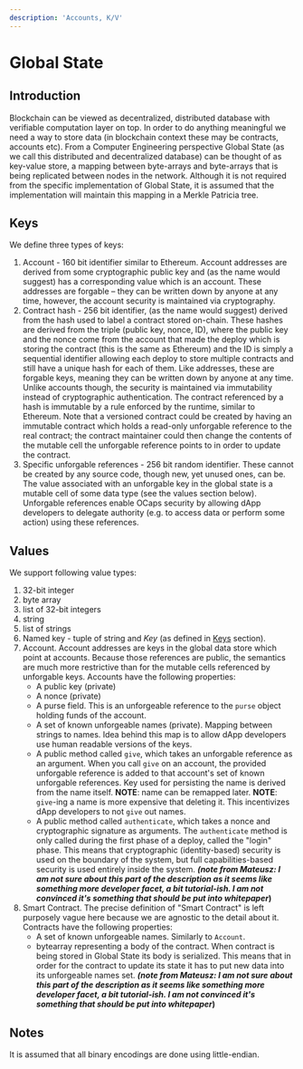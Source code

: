 ```yaml
---
description: 'Accounts, K/V'
---
```


# Global State

## Introduction

Blockchain can be viewed as decentralized, distributed database with verifiable computation layer on top. In order to do anything meaningful we need a way to store data \(in blockchain context these may be contracts, accounts etc\). From a Computer Engineering perspective Global State \(as we call this distributed and decentralized database\) can be thought of as key-value store, a mapping between byte-arrays and byte-arrays that is being replicated between nodes in the network. Although it is not required from the specific implementation of Global State, it is assumed that the implementation will maintain this mapping in a Merkle Patricia tree.

## Keys

We define three types of keys:

1. Account - 160 bit identifier similar to Ethereum. Account addresses are derived from some cryptographic public key and \(as the name would suggest\) has a corresponding value which is an account. These addresses are forgable – they can be written down by anyone at any time, however, the account security is maintained via cryptography. 
2. Contract hash - 256 bit identifier, \(as the name would suggest\) derived from the hash used to label a contract stored on-chain. These hashes are derived from the triple \(public key, nonce, ID\), where the public key and the nonce come from the account that made the deploy which is storing the contract \(this is the same as Ethereum\) and the ID is simply a sequential identifier allowing each deploy to store multiple contracts and still have a unique hash for each of them. Like addresses, these are forgable keys, meaning they can be written down by anyone at any time. Unlike accounts though, the security is maintained via immutability instead of cryptographic authentication. The contract referenced by a hash is immutable by a rule enforced by the runtime, similar to Ethereum. Note that a versioned contract could be created by having an immutable contract which holds a read-only unforgable reference to the real contract; the contract maintainer could then change the contents of the mutable cell the unforgable reference points to in order to update the contract.
3. Specific unforgable references - 256 bit random identifier. These cannot be created by any source code, though new, yet unused ones, can be. The value associated with an unforgable key in the global state is a mutable cell of some data type \(see the values section below\). Unforgable references enable OCaps security by allowing dApp developers to delegate authority \(e.g. to access data or perform some action\) using these references.

## Values

We support following value types:

1. 32-bit integer
2. byte array
3. list of 32-bit integers
4. string
5. list of strings
6. Named key - tuple of string and _Key_ \(as defined in [Keys](global-state.md#keys) section\).
7. Account. Account addresses are keys in the global data store which point at accounts. Because those references are public, the semantics are much more restrictive than for the mutable cells referenced by unforgable keys. Accounts have the following properties:
   * A public key \(private\)
   * A nonce \(private\)
   * A purse field. This is an unforgeable reference to the `purse` object holding funds of the account.
   * A set of known unforgeable names  \(private\). Mapping between strings to names. Idea behind this map is to allow dApp developers use human readable versions of the keys.
   * A public method called `give`, which takes an unforgable reference as an argument. When you call `give` on an account, the provided unforgable reference is added to that account's set of known unforgable references. Key used for persisting the name is derived from the name itself.  **NOTE**: name can be remapped later.  **NOTE**: `give`-ing a name is more expensive that deleting it. This incentivizes dApp developers to not `give` out names.
   * A public method called `authenticate`, which takes a nonce and cryptographic signature as arguments. The `authenticate` method is only called during the first phase of a deploy, called the "login" phase. This means that cryptographic \(identity-based\) security is used on the boundary of the system, but full capabilities-based security is used entirely inside the system. _**\(note from Mateusz: I am not sure about this part of the description as it seems like something more developer facet, a bit tutorial-ish. I am not convinced it's something that should be put into whitepaper**_**\)**
8. Smart Contract. The precise definition of "Smart Contract" is left purposely vague here because we are agnostic to the detail about it. Contracts have the following properties:
   * A set of known unforgeable names. Similarly to `Account`.
   * bytearray representing a body of the contract. When contract is being stored in Global State its body is serialized. This means that in order for the contract to update its state it has to put new data into its unforgeable names set. _**\(note from Mateusz: I am not sure about this part of the description as it seems like something more developer facet, a bit tutorial-ish. I am not convinced it's something that should be put into whitepaper**_**\)**

## **Notes**

It is assumed that all binary encodings are done using little-endian.

